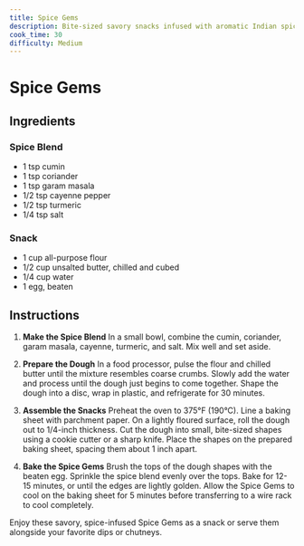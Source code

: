 ```yaml
---
title: Spice Gems
description: Bite-sized savory snacks infused with aromatic Indian spices.
cook_time: 30
difficulty: Medium
---
```


# Spice Gems

## Ingredients

### Spice Blend
- 1 tsp cumin
- 1 tsp coriander
- 1 tsp garam masala
- 1/2 tsp cayenne pepper
- 1/2 tsp turmeric
- 1/4 tsp salt

### Snack
- 1 cup all-purpose flour
- 1/2 cup unsalted butter, chilled and cubed
- 1/4 cup water
- 1 egg, beaten

## Instructions

1. **Make the Spice Blend** In a small bowl, combine the cumin, coriander, garam masala, cayenne, turmeric, and salt. Mix well and set aside.

2. **Prepare the Dough** In a food processor, pulse the flour and chilled butter until the mixture resembles coarse crumbs. Slowly add the water and process until the dough just begins to come together. Shape the dough into a disc, wrap in plastic, and refrigerate for 30 minutes.

3. **Assemble the Snacks** Preheat the oven to 375°F (190°C). Line a baking sheet with parchment paper. On a lightly floured surface, roll the dough out to 1/4-inch thickness. Cut the dough into small, bite-sized shapes using a cookie cutter or a sharp knife. Place the shapes on the prepared baking sheet, spacing them about 1 inch apart.

4. **Bake the Spice Gems** Brush the tops of the dough shapes with the beaten egg. Sprinkle the spice blend evenly over the tops. Bake for 12-15 minutes, or until the edges are lightly golden. Allow the Spice Gems to cool on the baking sheet for 5 minutes before transferring to a wire rack to cool completely.

Enjoy these savory, spice-infused Spice Gems as a snack or serve them alongside your favorite dips or chutneys.
